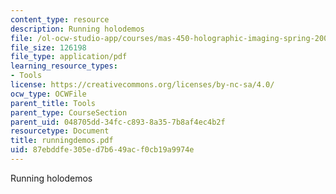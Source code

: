 ```yaml
---
content_type: resource
description: Running holodemos
file: /ol-ocw-studio-app/courses/mas-450-holographic-imaging-spring-2003/87ebddfe305ed7b649acf0cb19a9974e_runningdemos.pdf
file_size: 126198
file_type: application/pdf
learning_resource_types:
- Tools
license: https://creativecommons.org/licenses/by-nc-sa/4.0/
ocw_type: OCWFile
parent_title: Tools
parent_type: CourseSection
parent_uid: 048705dd-34fc-c893-8a35-7b8af4ec4b2f
resourcetype: Document
title: runningdemos.pdf
uid: 87ebddfe-305e-d7b6-49ac-f0cb19a9974e
---
```

Running holodemos